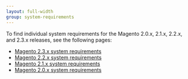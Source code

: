 ```yaml
---
layout: full-width
group: system-requirements
---
```


To find individual system requirements for the Magento 2.0.x, 2.1.x, 2.2.x, and 2.3.x releases, see the following pages:

* [Magento 2.3.x system requirements](https://devdocs.magento.com/guides/v2.3/install-gde/system-requirements.html)
* [Magento 2.2.x system requirements](https://devdocs.magento.com/guides/v2.2/install-gde/system-requirements.html)
*	[Magento 2.1.x system requirements](https://devdocs.magento.com/guides/v2.1/install-gde/system-requirements.html)
*	[Magento 2.0.x system requirements](https://devdocs.magento.com/guides/v2.0/install-gde/system-requirements.html)
